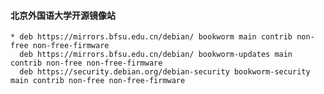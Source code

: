 #### 北京外国语大学开源镜像站
    * deb https://mirrors.bfsu.edu.cn/debian/ bookworm main contrib non-free non-free-firmware
      deb https://mirrors.bfsu.edu.cn/debian/ bookworm-updates main contrib non-free non-free-firmware
      deb https://security.debian.org/debian-security bookworm-security main contrib non-free non-free-firmware
